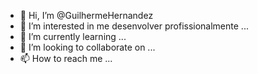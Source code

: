 - 👋 Hi, I’m @GuilhermeHernandez
- 👀 I’m interested in me desenvolver profissionalmente  ...
- 🌱 I’m currently learning ...
- 💞️ I’m looking to collaborate on ...
- 📫 How to reach me ...

<!---
GuilhermeHernandez/GuilhermeHernandez is a ✨ special ✨ repository because its `README.md` (this file) appears on your GitHub profile.
You can click the Preview link to take a look at your changes.
--->

